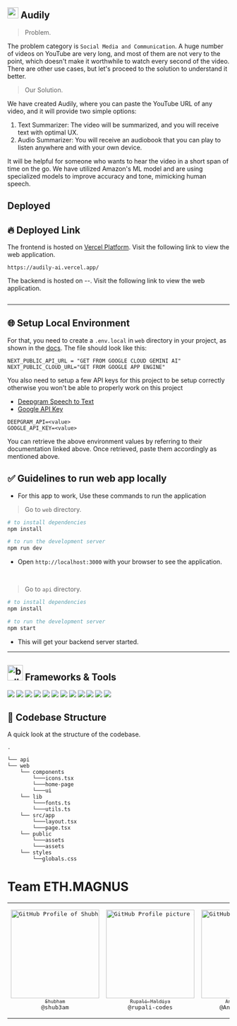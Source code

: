 ## <img src="https://github.com/Builders-Valley/Audily-AI/assets/74038190/219665a0-6cec-41f5-9350-f5e2366e0d60"  width="25" /> Audily

> Problem.

The problem category is `Social Media and Communication`. A huge number of videos on YouTube are very long, and most of them are not very to the point, which doesn't make it worthwhile to watch every second of the video. There are other use cases, but let's proceed to the solution to understand it better.

> Our Solution.

We have created Audily, where you can paste the YouTube URL of any video, and it will provide two simple options:

1. Text Summarizer: The video will be summarized, and you will receive text with optimal UX.
2. Audio Summarizer: You will receive an audiobook that you can play to listen anywhere and with your own device.

It will be helpful for someone who wants to hear the video in a short span of time on the go. We have utilized Amazon's ML model and are using specialized models to improve accuracy and tone, mimicking human speech.

## Deployed

## :fire: Deployed Link ##

The frontend is hosted on [Vercel Platform](https://vercel.com/). Visit the following link to view the web application.

```
https://audily-ai.vercel.app/
```

The backend is hosted on --. Visit the following link to view the web application.

```

```

<hr>

## 🌐 Setup Local Environment

For that, you need to create a `.env.local` in `web` directory in your project, as shown in the [docs](https://nextjs.org/docs/basic-features/environment-variables#loading-environment-variables). The file should look like this:

```
NEXT_PUBLIC_API_URL = "GET FROM GOOGLE CLOUD GEMINI AI"
NEXT_PUBLIC_CLOUD_URL="GET FROM GOOGLE APP ENGINE"
```

You also need to setup a few API keys for this project to be setup correctly otherwise you won't be able to properly work on this project

- [Deepgram Speech to Text](https://deepgram.com/product/speech-to-text)
- [Google API Key](https://console.cloud.google.com/apis/library?pli=1)

```
DEEPGRAM_API=<value>
GOOGLE_API_KEY=<value>
```

You can retrieve the above environment values by referring to their documentation linked above. Once retrieved, paste them accordingly as mentioned above.

## ✅ Guidelines to run web app locally

- For this app to work, Use these commands to run the application

> Go to `web` directory. 

```bash
# to install dependencies 
npm install

# to run the development server
npm run dev
```

- Open `http://localhost:3000` with your browser to see the application.

<br>

> Go to `api` directory. 

```bash
# to install dependencies 
npm install

# to run the development server
npm start
```

- This will get your backend server started.

<hr>

## <img src="https://user-images.githubusercontent.com/74038190/221857984-5bf77e81-6f65-4502-a7c8-f29a978efb3f.png" alt="bullseye" width="35" /> Frameworks & Tools
<img src="https://img.shields.io/badge/next.js-000000?style=for-the-badge&logo=nextdotjs&logoColor=white" /> <img src="https://img.shields.io/badge/TypeScript-007ACC?style=for-the-badge&logo=typescript&logoColor=white" />
<img src="https://img.shields.io/badge/Node%20js-339933?style=for-the-badge&logo=nodedotjs&logoColor=white" />
<img src="https://img.shields.io/badge/Express%20js-000000?style=for-the-badge&logo=express&logoColor=white" />
<img src="https://img.shields.io/badge/JavaScript-323330?style=for-the-badge&logo=javascript&logoColor=F7DF1E" />
<img src="https://img.shields.io/badge/googlegemini-8E75B2?style=for-the-badge&logo=googlegemini&logoColor=white" />
<img src="https://img.shields.io/badge/deepgram-13EF93?style=for-the-badge&logo=deepgram&logoColor=white" />
<img src="https://img.shields.io/badge/GIT-E44C30?style=for-the-badge&logo=git&logoColor=white" />
<img src="https://img.shields.io/badge/GitHub-100000?style=for-the-badge&logo=github&logoColor=white" />
<img src="https://img.shields.io/badge/npm-CB3837?style=for-the-badge&logo=npm&logoColor=white" />
<img src="https://img.shields.io/badge/Postman-FF6C37?style=for-the-badge&logo=Postman&logoColor=white" />
<img src="https://img.shields.io/badge/Vercel-000000?style=for-the-badge&logo=vercel&logoColor=white" />

## 📂 Codebase Structure

A quick look at the structure of the codebase.

```
.

└── api
└── web
    └── components
        └───icons.tsx
        └───home-page
        └───ui
    └── lib
        └───fonts.ts
        └───utils.ts
    └── src/app
        └───layout.tsx
        └───page.tsx
    └── public
        └───assets
        └───assets
    └── styles
        └──globals.css

```

# Team ETH.MAGNUS

<table>
<td align="center" width="200"><pre><a href="https://github.com/shub3am"><img src="https://avatars.githubusercontent.com/u/77344771?v=4" width="200" alt="GitHub Profile of Shubham" /><br><sub>Shubham</sub></a><br>@shub3am</pre></td>
<td align="center" width="200"><pre><a href="https://github.com/rupali-codes"><img src="https://avatars.githubusercontent.com/u/78981177?v=4" width="200" alt="GitHub Profile picture of Rupali Haldiya" /><br><sub>Rupali Haldiya</sub></a><br>@rupali-codes</pre></td>
<td align="center" width="200"><pre><a href="https://github.com/Anmol-Baranwal"><img src="https://avatars.githubusercontent.com/u/74038190?v=4" width="200" alt="GitHub Profile of Anmol Baranwal" /><br><sub>Anmol Baranwal</sub></a><br>@Anmol-Baranwal</pre></td>
</table>
